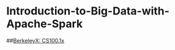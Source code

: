 # Introduction-to-Big-Data-with-Apache-Spark
##[BerkeleyX: CS100.1x](https://courses.edx.org/courses/BerkeleyX/CS100.1x/1T2015/course/)
